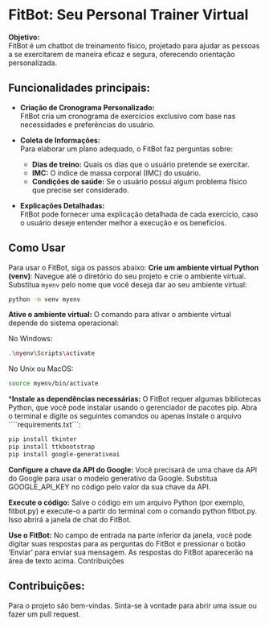 # FitBot: Seu Personal Trainer Virtual

**Objetivo:**  
FitBot é um chatbot de treinamento físico, projetado para ajudar as pessoas a se exercitarem de maneira eficaz e segura, oferecendo orientação personalizada.

## Funcionalidades principais:

- **Criação de Cronograma Personalizado:**  
  FitBot cria um cronograma de exercícios exclusivo com base nas necessidades e preferências do usuário.

- **Coleta de Informações:**  
  Para elaborar um plano adequado, o FitBot faz perguntas sobre:
  - **Dias de treino:** Quais os dias que o usuário pretende se exercitar.
  - **IMC:** O índice de massa corporal (IMC) do usuário.
  - **Condições de saúde:** Se o usuário possui algum problema físico que precise ser considerado.

- **Explicações Detalhadas:**  
  FitBot pode fornecer uma explicação detalhada de cada exercício, caso o usuário deseje entender melhor a execução e os benefícios.

## Como Usar

Para usar o FitBot, siga os passos abaixo:
**Crie um ambiente virtual Python (venv)**: 
Navegue até o diretório do seu projeto e crie o ambiente virtual. Substitua `myenv` pelo nome que você deseja dar ao seu ambiente virtual:

```bash
python -m venv myenv
```

**Ative o ambiente virtual:** 
O comando para ativar o ambiente virtual depende do sistema operacional:

No Windows:
```bash
.\myenv\Scripts\activate
```
No Unix ou MacOS:
```bash
source myenv/bin/activate
```

***Instale as dependências necessárias:**
O FitBot requer algumas bibliotecas Python, que você pode instalar usando o gerenciador de pacotes pip. 
Abra o terminal e digite os seguintes comandos ou apenas instale o arquivo ````requirements.txt```:

```bash
pip install tkinter
pip install ttkbootstrap
pip install google-generativeai
```

**Configure a chave da API do Google:** Você precisará de uma chave da API do Google para usar o modelo generativo da Google. Substitua GOOGLE_API_KEY no código pelo valor da sua chave da API.

**Execute o código:** Salve o código em um arquivo Python (por exemplo, fitbot.py) e execute-o a partir do terminal com o comando python fitbot.py. Isso abrirá a janela de chat do FitBot.

**Use o FitBot:** No campo de entrada na parte inferior da janela, você pode digitar suas respostas para as perguntas do FitBot e pressionar o botão ‘Enviar’ para enviar sua mensagem. As respostas do FitBot aparecerão na área de texto acima.
Contribuições

## Contribuições:
Para o projeto são bem-vindas. Sinta-se à vontade para abrir uma issue ou fazer um pull request.